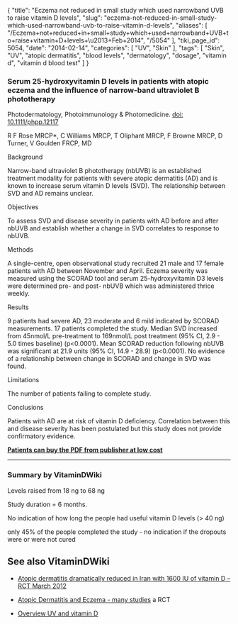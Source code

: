 {
    "title": "Eczema not reduced in small study which used narrowband UVB to raise vitamin D levels",
    "slug": "eczema-not-reduced-in-small-study-which-used-narrowband-uvb-to-raise-vitamin-d-levels",
    "aliases": [
        "/Eczema+not+reduced+in+small+study+which+used+narrowband+UVB+to+raise+vitamin+D+levels+\u2013+Feb+2014",
        "/5054"
    ],
    "tiki_page_id": 5054,
    "date": "2014-02-14",
    "categories": [
        "UV",
        "Skin"
    ],
    "tags": [
        "Skin",
        "UV",
        "atopic dermatitis",
        "blood levels",
        "dermatology",
        "dosage",
        "vitamin d",
        "vitamin d blood test"
    ]
}


### Serum 25-hydroxyvitamin D levels in patients with atopic eczema and the influence of narrow-band ultraviolet B phototherapy

Photodermatology, Photoimmunology & Photomedicine. [doi: 10.1111/phpp.12117](https://doi.org/10.1111/phpp.12117)

R F Rose MRCP*, C Williams MRCP, T Oliphant MRCP, F Browne MRCP, D Turner, V Goulden FRCP, MD

Background

Narrow-band ultraviolet B phototherapy (nbUVB) is an established treatment modality for patients with severe atopic dermatitis (AD) and is known to increase serum vitamin D levels (SVD). The relationship between SVD and AD remains unclear.

Objectives

To assess SVD and disease severity in patients with AD before and after nbUVB and establish whether a change in SVD correlates to response to nbUVB.

Methods

A single-centre, open observational study recruited 21 male and 17 female patients with AD between November and April. Eczema severity was measured using the SCORAD tool and serum 25-hydroxyvitamin D3 levels were determined pre- and post- nbUVB which was administered thrice weekly.

Results

9 patients had severe AD, 23 moderate and 6 mild indicated by SCORAD measurements. 17 patients completed the study. Median SVD increased from 45nmol/L pre-treatment to 169nmol/L post treatment (95% CI, 2.9 - 5.0 times baseline) (p<0.0001). Mean SCORAD reduction following nbUVB was significant at 21.9 units (95% CI, 14.9 - 28.9) (p<0.0001). No evidence of a relationship between change in SCORAD and change in SVD was found.

Limitations

The number of patients failing to complete study.

Conclusions

Patients with AD are at risk of vitamin D deficiency. Correlation between this and disease severity has been postulated but this study does not provide confirmatory evidence.

 **[Patients can buy the PDF from publisher at low cost](http://onlinelibrary.wiley.com/doi/10.1111/phpp.12117/pdf)** 

---

### Summary by VitaminDWiki

Levels raised from  18 ng to 68 ng

Study duration = 6 months.

No indication of how long the people had useful vitamin D levels (> 40 ng)

only 45% of the people completed the study - no indication if the dropouts were or were not cured

## See also VitaminDWiki

* [Atopic dermatitis dramatically reduced in Iran with 1600 IU of vitamin D – RCT March 2012](/posts/atopic-dermatitis-dramatically-reduced-in-iran-with-1600-iu-of-vitamin-d-rct) 

* [Atopic Dermatitis and Eczema - many studies](/tags/atopic-dermatitis-and-eczema-many-studies.html) a RCT

* [Overview UV and vitamin D](/tags/overview-uv-and-vitamin-d.html)